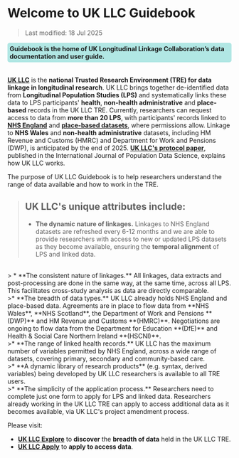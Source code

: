 # Welcome to UK LLC Guidebook
>Last modified: 18 Jul 2025
<div style="background-color: rgba(0, 178, 169, 0.3); padding: 5px; border-radius: 5px;"><strong>Guidebook is the home of UK Longitudinal Linkage Collaboration’s data documentation and user guide.</strong></div>  
<br>


[**UK LLC**](https://ukllc.ac.uk/) is the **national Trusted Research Environment (TRE) for data linkage in longitudinal research**. 
UK LLC brings together de-identified data from **Longitudinal Population Studies (LPS)** and systematically links these data to LPS participants' **health**, **non-health administrative** and **place-based** records in the UK LLC TRE. Currently, researchers can request access to data from **more than 20 LPS**, with participants' records linked to [**NHS England**](../docs/linked_health_data/NHS_England/NHSE_intro.md) and [**place-based datasets**](../docs/linked_geo_data/Place_based_intro.md), where permissions allow. Linkage to **NHS Wales** and **non-health administrative** datasets, including HM Revenue and Customs (HMRC) and Department for Work and Pensions (DWP), is anticipated by the end of 2025. [**UK LLC's protocol paper**](https://ijpds.org/article/view/2468/6167), published in the International Journal of Population Data Science, explains how UK LLC works. 

The purpose of UK LLC Guidebook is to help researchers understand the range of data available and how to work in the TRE.

>## UK LLC's unique attributes include:  
>* **The dynamic nature of linkages.** Linkages to NHS England datasets are refreshed every 6-12 months and we are able to provide researchers with access to new or updated LPS datasets as they become available, ensuring the **temporal alignment** of LPS and linked data.    
<br>
> * **The consistent nature of linkages.** All linkages, data extracts and post-processing are done in the same way, at the same time, across all LPS. This facilitates cross-study analysis as  data are directly comparable.  
<br>
>* **The breadth of data types.** UK LLC already holds NHS England and place-based data. Agreements are in place to flow data from **NHS Wales**, **NHS Scotland**, the Department of Work and Pensions **(DWP)** and HM Revenue and Customs **(HMRC)**. Negotiations are ongoing to flow data from the Department for Education **(DfE)** and Health & Social Care Northern Ireland **(HSCNI)**.  
<br>
>* **The range of linked health records.** UK LLC has the maximum number of variables permitted by NHS England, across a wide range of datasets, covering primary, secondary and community-based care.  
<br>
>* **A dynamic library of research products** (e.g. syntax, derived variables) being developed by UK LLC researchers is available to all TRE users.   
<br>
>* **The simplicity of the application process.** Researchers need to complete just one form to apply for LPS and linked data. Researchers already working in the UK LLC TRE can apply to access additional data as it becomes available, via UK LLC's project amendment process.   


Please  visit:  

*  [**UK LLC Explore**](https://explore.ukllc.ac.uk/) to **discover** the **breadth of data** held in the UK LLC TRE.  
*  [**UK LLC Apply**](https://apply.ukllc.ac.uk/) to **apply to access data**.  
